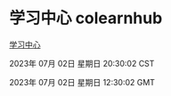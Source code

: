 # 学习中心 colearnhub
[学习中心](http://:56308/colearnhub/)

2023年 07月 02日 星期日 20:30:02 CST

2023年 07月 02日 星期日 12:30:02 GMT
